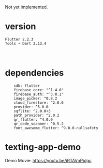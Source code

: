 Not yet implemented.

# version
```
Flutter 2.2.3
Tools • Dart 2.13.4
```
　
# dependencies
```
    sdk: flutter
    firebase_core: "^1.4.0"
    firebase_auth: "^3.0.1"
    image_picker: ^0.8.2
    cloud_firestore: ^2.0.0
    provider: ^5.0.0
    sqflite: ^2.0.0+3
    path_provider: ^2.0.2
    qr_flutter: ^4.0.0
    qr_code_scanner: ^0.5.2
    font_awesome_flutter: ^9.0.0-nullsafety
```

# texting-app-demo
Demo Movie: https://youtu.be/iRTAVnPidgc

